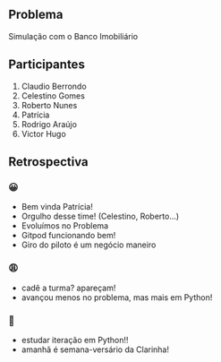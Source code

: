 ## Problema

Simulação com o Banco Imobiliário

## Participantes

1. Claudio Berrondo
2. Celestino Gomes
3. Roberto Nunes
4. Patrícia
5. Rodrigo Araújo
6. Victor Hugo

## Retrospectiva

### 😀

- Bem vinda Patrícia!
- Orgulho desse time! (Celestino, Roberto...)
- Evoluímos no Problema
- Gitpod funcionando bem!
- Giro do piloto é um negócio maneiro

### 😩

- cadê a turma? apareçam!
- avançou menos no problema, mas mais em Python!

### 🤫

- estudar iteração em Python!!
- amanhã é semana-versário da Clarinha!

